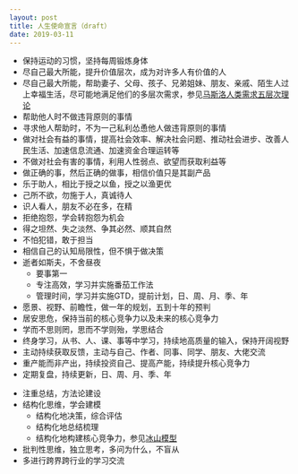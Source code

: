 ```yaml
---
layout: post
title: 人生使命宣言（draft）
date: 2019-03-11
---
```


* 保持运动的习惯，坚持每周锻炼身体
* 尽自己最大所能，提升价值层次，成为对许多人有价值的人
* 尽自己最大所能，帮助妻子、父母、孩子、兄弟姐妹、朋友、亲戚、陌生人过上幸福生活，尽可能地满足他们的多层次需求，参见[马斯洛人类需求五层次理论](https://wiki.mbalib.com/wiki/%E9%A9%AC%E6%96%AF%E6%B4%9B%E4%BA%BA%E7%B1%BB%E9%9C%80%E6%B1%82%E4%BA%94%E5%B1%82%E6%AC%A1%E7%90%86%E8%AE%BA)
* 帮助他人时不做违背原则的事情
* 寻求他人帮助时，不为一己私利怂恿他人做违背原则的事情
* 做对社会有益的事情，提高社会效率、解决社会问题、推动社会进步、改善人民生活、加速信息流通、加速资金合理运转等
* 不做对社会有害的事情，利用人性弱点、欲望而获取利益等
* 做正确的事，然后正确的做事，相信价值只是其副产品
* 乐于助人，相比于授之以鱼，授之以渔更优
* 己所不欲，勿施于人，真诚待人
* 识人看人，朋友不必在多，在精
* 拒绝抱怨，学会转抱怨为机会
* 得之坦然、失之淡然、争其必然、顺其自然
* 不怕犯错，敢于担当
* 相信自己的认知局限性，但不惧于做决策
* 逝者如斯夫，不舍昼夜
    * 要事第一
    * 专注高效，学习并实施番茄工作法
    * 管理时间，学习并实施GTD，提前计划，日、周、月、季、年
* 愿景、视野、前瞻性，做一年的规划，五到十年的预判
* 居安思危，保持当前的核心竞争力以及未来的核心竞争力
* 学而不思则罔，思而不学则殆，学思结合
* 终身学习，从书、人、课、事等中学习，持续地高质量的输入，保持开阔视野
* 主动持续获取反馈，主动与自己、作者、同事、同学、朋友、大佬交流
* 重产能而非产出，持续投资自己、提高产能，持续提升核心竞争力
* 定期复盘，持续更新，日、周、月、季、年
<!-- more -->
* 注重总结，方法论建设
* 结构化思维，学会建模
    * 结构化地决策，综合评估
    * 结构化地总结梳理
    * 结构化地构建核心竞争力，参见[冰山模型](https://wiki.mbalib.com/wiki/%E5%86%B0%E5%B1%B1%E6%A8%A1%E5%9E%8B)
* 批判性思维，独立思考，多问为什么，不盲从
* 多进行跨界跨行业的学习交流
